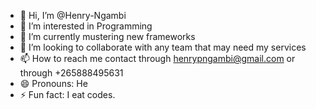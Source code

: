 - 👋 Hi, I’m @Henry-Ngambi
- 👀 I’m interested in Programming
- 🌱 I’m currently mustering new frameworks 
- 💞️ I’m looking to collaborate with any team that may need my services
- 📫 How to reach me contact through henrypngambi@gmail.com or through +265888495631
- 😄 Pronouns: He
- ⚡ Fun fact: I eat codes.

<!---
Henry-Ngambi/Henry-Ngambi is a ✨ special ✨ repository because its `README.md` (this file) appears on your GitHub profile.
You can click the Preview link to take a look at your changes.
--->

